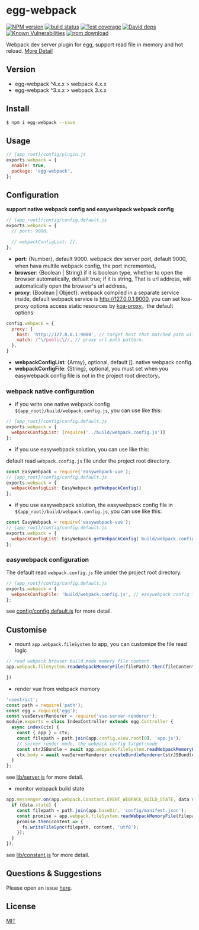 # egg-webpack

[![NPM version][npm-image]][npm-url]
[![build status][travis-image]][travis-url]
[![Test coverage][codecov-image]][codecov-url]
[![David deps][david-image]][david-url]
[![Known Vulnerabilities][snyk-image]][snyk-url]
[![npm download][download-image]][download-url]

[npm-image]: https://img.shields.io/npm/v/egg-webpack.svg?style=flat-square
[npm-url]: https://npmjs.org/package/egg-webpack
[travis-image]: https://img.shields.io/travis/hubcarl/egg-webpack.svg?style=flat-square
[travis-url]: https://travis-ci.org/hubcarl/egg-webpack
[codecov-image]: https://img.shields.io/codecov/c/github/hubcarl/egg-webpack.svg?style=flat-square
[codecov-url]: https://codecov.io/github/hubcarl/egg-webpack?branch=master
[david-image]: https://img.shields.io/david/hubcarl/egg-webpack.svg?style=flat-square
[david-url]: https://david-dm.org/hubcarl/egg-webpack
[snyk-image]: https://snyk.io/test/npm/egg-webpack/badge.svg?style=flat-square
[snyk-url]: https://snyk.io/test/npm/egg-webpack
[download-image]: https://img.shields.io/npm/dm/egg-webpack.svg?style=flat-square
[download-url]: https://npmjs.org/package/egg-webpack

Webpack dev server plugin for egg, support read file in memory and hot reload. [More Detail](http://hubcarl.github.io/blog/2017/04/15/egg-webpack/)


## Version

- egg-webpack ^4.x.x > webpack 4.x.x
- egg-webpack ^3.x.x > webpack 3.x.x

## Install

```bash
$ npm i egg-webpack --save
```

## Usage

```js
// {app_root}/config/plugin.js
exports.webpack = {
  enable: true,
  package: 'egg-webpack',
};
```

## Configuration

**support native webpack config and easywebpack webpack config**

```js
// {app_root}/config/config.default.js
exports.webpack = {
  // port: 9000,  

  // webpackConfigList: [],
};
```

- **port**: {Number}, default 9000. webpack dev server port, default 9000,  when hava multile webpack config, the port incremented。
- **browser**: {Boolean | String}  if it is boolean type, whether to open the browser automatically, defualt true; if it is string, 
That is url address, will automatically open the browser's url address。
- **proxy**: {Boolean | Object}. webpack compiled in a separate service inside, default webpack service is http://127.0.0.1:9000, you can set koa-proxy options access static resources by [koa-proxy](https://github.com/popomore/koa-proxy)。the default options: 

```js
config.webpack = {
  proxy: {
    host: 'http://127.0.0.1:9000', // target host that matched path will be proxy to
    match: /^\/public\//, // proxy url path pattern.
  },
}
```

- **webpackConfigList**: {Array}, optional, default []. native webpack config.
- **webpackConfigFile**: {String}, optional, you must set when you easywebpack config file is not in the project root directory。


### webpack native configuration

- if you write one native webpack config `${app_root}/build/webpack.config.js`, you can use like this:

```js
// {app_root}/config/config.default.js
exports.webpack = {
  webpackConfigList: [require('../build/webpack.config.js')]
};
```

- if you use easywebpack solution, you can use like this:

default read `webpack.config.js` file under the project root directory.

```js
const EasyWebpack = require('easywebpack-vue');
// {app_root}/config/config.default.js
exports.webpack = {
  webpackConfigList: EasyWebpack.getWebpackConfig()
};
```

- if you use easywebpack solution, the easywebpack config file in `${app_root}/build/webpack.config.js`,  you can use like this:

```js
const EasyWebpack = require('easywebpack-vue');
// {app_root}/config/config.default.js
exports.webpack = {
  webpackConfigList: EasyWebpack.getWebpackConfig('build/webpack.config.js')
};
```

### easywebpack configuration

The default read `webpack.config.js` file under the project root directory.

```js
// {app_root}/config/config.default.js
exports.webpack = {
  webpackConfigFile: 'build/webpack.config.js', // easywebpack config file path
};
```


see [config/config.default.js](config/config.default.js) for more detail.

## Customise

- mount `app.webpack.fileSystem` to app, you can customize the file read logic

```js
// read webpack browser build mode memory file content
app.webpack.fileSystem.readWebpackMemoryFile(filePath).then(fileContent =>{

})
```

- render vue from webpack memory

```js
'usestrict';
const path = require('path');
const egg = require('egg');
const vueServerRenderer = require('vue-server-renderer');
module.exports = class IndexController extends egg.Controller {
  async index(ctx) {
    const { app } = ctx;
    const filepath = path.join(app.config.view.root[0], 'app.js');
    // server render mode, the webpack config target:node
    const strJSBundle = await app.webpack.fileSystem.readWebpackMemoryFile(filepath);
    ctx.body = await vueServerRenderer.createBundleRenderer(strJSBundle).renderToString({});
  }
};
```

see [lib/server.js](lib/server.js)  for more detail.


- monitor webpack build state

```js
app.messenger.on(app.webpack.Constant.EVENT_WEBPACK_BUILD_STATE, data => {
  if (data.state) {
    const filepath = path.join(app.baseDir, 'config/manifest.json');
    const promise = app.webpack.fileSystem.readWebpackMemoryFile(filepath);
    promise.then(content => {
      fs.writeFileSync(filepath, content, 'utf8');
    });
  }
});
```

see [lib/constant.js](lib/constant.js) for more detail.

## Questions & Suggestions

Please open an issue [here](https://github.com/hubcarl/egg-webpack/issues).

## License

[MIT](LICENSE)
